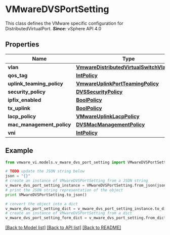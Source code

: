 # VMwareDVSPortSetting

This class defines the VMware specific configuration for DistributedVirtualPort.  ***Since:*** vSphere API 4.0 

## Properties
Name | Type | Description | Notes
------------ | ------------- | ------------- | -------------
**vlan** | [**VmwareDistributedVirtualSwitchVlanSpec**](VmwareDistributedVirtualSwitchVlanSpec.md) |  | [optional] 
**qos_tag** | [**IntPolicy**](IntPolicy.md) |  | [optional] 
**uplink_teaming_policy** | [**VmwareUplinkPortTeamingPolicy**](VmwareUplinkPortTeamingPolicy.md) |  | [optional] 
**security_policy** | [**DVSSecurityPolicy**](DVSSecurityPolicy.md) |  | [optional] 
**ipfix_enabled** | [**BoolPolicy**](BoolPolicy.md) |  | [optional] 
**tx_uplink** | [**BoolPolicy**](BoolPolicy.md) |  | [optional] 
**lacp_policy** | [**VMwareUplinkLacpPolicy**](VMwareUplinkLacpPolicy.md) |  | [optional] 
**mac_management_policy** | [**DVSMacManagementPolicy**](DVSMacManagementPolicy.md) |  | [optional] 
**vni** | [**IntPolicy**](IntPolicy.md) |  | [optional] 

## Example

```python
from vmware_vi.models.v_mware_dvs_port_setting import VMwareDVSPortSetting

# TODO update the JSON string below
json = "{}"
# create an instance of VMwareDVSPortSetting from a JSON string
v_mware_dvs_port_setting_instance = VMwareDVSPortSetting.from_json(json)
# print the JSON string representation of the object
print VMwareDVSPortSetting.to_json()

# convert the object into a dict
v_mware_dvs_port_setting_dict = v_mware_dvs_port_setting_instance.to_dict()
# create an instance of VMwareDVSPortSetting from a dict
v_mware_dvs_port_setting_form_dict = v_mware_dvs_port_setting.from_dict(v_mware_dvs_port_setting_dict)
```
[[Back to Model list]](../README.md#documentation-for-models) [[Back to API list]](../README.md#documentation-for-api-endpoints) [[Back to README]](../README.md)


